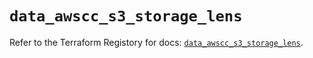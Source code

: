 # `data_awscc_s3_storage_lens`

Refer to the Terraform Registory for docs: [`data_awscc_s3_storage_lens`](https://registry.terraform.io/providers/hashicorp/awscc/0.70.0/docs/data-sources/s3_storage_lens).
